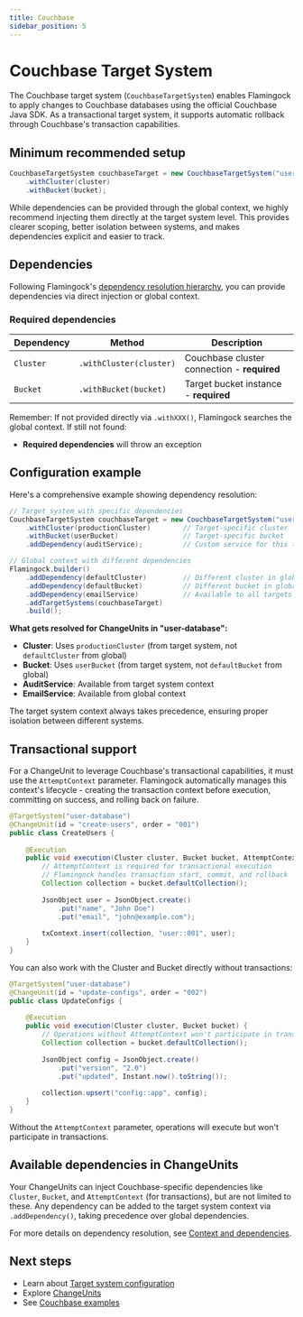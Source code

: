 ```yaml
---
title: Couchbase
sidebar_position: 5
---
```


# Couchbase Target System

The Couchbase target system (`CouchbaseTargetSystem`) enables Flamingock to apply changes to Couchbase databases using the official Couchbase Java SDK. As a transactional target system, it supports automatic rollback through Couchbase's transaction capabilities.

## Minimum recommended setup

```java
CouchbaseTargetSystem couchbaseTarget = new CouchbaseTargetSystem("user-database")
    .withCluster(cluster)
    .withBucket(bucket);
```

While dependencies can be provided through the global context, we highly recommend injecting them directly at the target system level. This provides clearer scoping, better isolation between systems, and makes dependencies explicit and easier to track.

## Dependencies

Following Flamingock's [dependency resolution hierarchy](../flamingock-library-config/target-system-configuration.md#dependency-resolution-hierarchy), you can provide dependencies via direct injection or global context.

### Required dependencies

| Dependency | Method | Description |
|------------|--------|-------------|
| `Cluster` | `.withCluster(cluster)` | Couchbase cluster connection - **required** |
| `Bucket` | `.withBucket(bucket)` | Target bucket instance - **required** |

Remember: If not provided directly via `.withXXX()`, Flamingock searches the global context. If still not found:
- **Required dependencies** will throw an exception

## Configuration example

Here's a comprehensive example showing dependency resolution:

```java
// Target system with specific dependencies
CouchbaseTargetSystem couchbaseTarget = new CouchbaseTargetSystem("user-database")
    .withCluster(productionCluster)        // Target-specific cluster
    .withBucket(userBucket)                // Target-specific bucket
    .addDependency(auditService);          // Custom service for this target

// Global context with different dependencies
Flamingock.builder()
    .addDependency(defaultCluster)         // Different cluster in global
    .addDependency(defaultBucket)          // Different bucket in global
    .addDependency(emailService)           // Available to all targets
    .addTargetSystems(couchbaseTarget)
    .build();
```

**What gets resolved for ChangeUnits in "user-database":**
- **Cluster**: Uses `productionCluster` (from target system, not `defaultCluster` from global)
- **Bucket**: Uses `userBucket` (from target system, not `defaultBucket` from global)
- **AuditService**: Available from target system context
- **EmailService**: Available from global context

The target system context always takes precedence, ensuring proper isolation between different systems.

## Transactional support

For a ChangeUnit to leverage Couchbase's transactional capabilities, it must use the `AttemptContext` parameter. Flamingock automatically manages this context's lifecycle - creating the transaction context before execution, committing on success, and rolling back on failure.

```java
@TargetSystem("user-database")
@ChangeUnit(id = "create-users", order = "001")
public class CreateUsers {
    
    @Execution
    public void execution(Cluster cluster, Bucket bucket, AttemptContext txContext) {
        // AttemptContext is required for transactional execution
        // Flamingock handles transaction start, commit, and rollback
        Collection collection = bucket.defaultCollection();
        
        JsonObject user = JsonObject.create()
            .put("name", "John Doe")
            .put("email", "john@example.com");
            
        txContext.insert(collection, "user::001", user);
    }
}
```

You can also work with the Cluster and Bucket directly without transactions:

```java
@TargetSystem("user-database")
@ChangeUnit(id = "update-configs", order = "002")
public class UpdateConfigs {
    
    @Execution
    public void execution(Cluster cluster, Bucket bucket) {
        // Operations without AttemptContext won't participate in transactions
        Collection collection = bucket.defaultCollection();
        
        JsonObject config = JsonObject.create()
            .put("version", "2.0")
            .put("updated", Instant.now().toString());
            
        collection.upsert("config::app", config);
    }
}
```

Without the `AttemptContext` parameter, operations will execute but won't participate in transactions.

## Available dependencies in ChangeUnits

Your ChangeUnits can inject Couchbase-specific dependencies like `Cluster`, `Bucket`, and `AttemptContext` (for transactions), but are not limited to these. Any dependency can be added to the target system context via `.addDependency()`, taking precedence over global dependencies.

For more details on dependency resolution, see [Context and dependencies](../flamingock-library-config/context-and-dependencies.md).

## Next steps

- Learn about [Target system configuration](../flamingock-library-config/target-system-configuration.md)
- Explore [ChangeUnits](../change-units/introduction.md)
- See [Couchbase examples](https://github.com/flamingock/flamingock-examples/tree/master/couchbase)